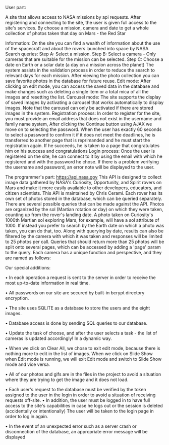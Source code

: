 User part:

A site that allows access to NASA missions by api requests.
After registering and connecting to the site, the user is given full access to the site's services.
By choose a mission, camera and date to get a whole collection of photos taken that day on Mars - the Red Star

Information:
On the site you can find a wealth of information about the use of the spacecraft and about the rovers launched into space by NASA
Search queries:
Step A:  Select a mission.
Step B:  Select a camera - Only cameras that are suitable for the mission can be selected.
Step C:  Choose a date on Earth or a solar date (a day on a mission across the planet)
The system assists in the validation process in order to reduce the search to relevant days for each mission.
After viewing the photo collection you can save favorite photos in the database for future reuse.
Edit mode:
After clicking on edit mode, you can access the saved data in the database and make changes such as deleting a single item or a total mica of all the images and resetting the list.
Carousel mode:
The site supports the display of saved images by activating a carousel that works automatically to display images.
 Note that the carousel can only be activated if there are stored images in the system.
Registration process:
In order to register for the site, you must provide an email address that does not exist in the username and family name system,
After clicking the Continue button using AJAX we move on to selecting the password.
When the user has exactly 60 seconds to select a password to confirm it if it does not meet the deadlines, he is transferred to another page that is reprimanded and he must start the registration again.
If he succeeds, he is taken to a page that congratulates him on his success and congratulations
Login process:
Once the user is registered on the site, he can connect to it by using the email with which he registered and with the password he chose. If there is a problem verifying the username and password, an error note will be displayed to the user.


The programmer's part:
https://api.nasa.gov
This API is designed to collect image data gathered by NASA's Curiosity, Opportunity, and Spirit rovers on Mars and make it more easily available to other developers, educators, and citizen scientists. This API is maintained by Chris Cerami.
Each rover has its own set of photos stored in the database, which can be queried separately. There are several possible queries that can be made against the API. Photos are organized by the sol (Martian rotation or day) on which they were taken, counting up from the rover's landing date. A photo taken on Curiosity's 1000th Martian sol exploring Mars, for example, will have a sol attribute of 1000. If instead you prefer to search by the Earth date on which a photo was taken, you can do that, too.
Along with querying by date, results can also be filtered by the camera with which it was taken and responses will be limited to 25 photos per call. Queries that should return more than 25 photos will be split onto several pages, which can be accessed by adding a 'page' param to the query.
Each camera has a unique function and perspective, and they are named as follows:
 
Our special additions:

•	In each operation a request is sent to the server in order to receive the most up-to-date information in real time.

•	All passwords on our site are secured by built-in bcrypt directory encryption.

•	The site uses SQLITE as a database to store the users and the eight images.

•	Database access is done by sending SQL queries to our database.

•	Update the task of choose, and after the user selects a task - the list of cameras is updated accordingly! In a dynamic way.

•	When we click on Clear All, we chose to exit edit mode, because there is nothing more to edit in the list of images. When we click on Slide Show when Edit mode is running, we will exit Edit mode and switch to Slide Show mode and vice versa.

•	All of our photos and gifs are in the files in the project to avoid a situation where they are trying to get the image and it does not load.

•	Each user's request to the database must be verified by the token assigned to the user in the login in order to avoid a situation of receiving requests off-site.
•	In addition, the user must be logged in to have full access to the site's capabilities in case he logs out or the session is deleted (accidentally or intentionally) The user will be taken to the login page in order to log in again.

•	In the event of an unexpected error such as a server crash or disconnection of the database, an appropriate error message will be displayed





